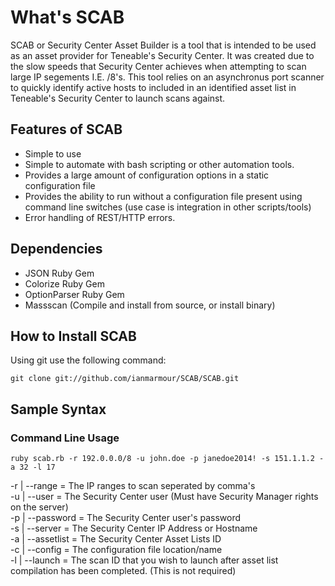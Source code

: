 # What's SCAB

SCAB or Security Center Asset Builder is a tool that is intended to be used as an asset provider for Teneable's Security Center. It was created due to the slow speeds that Security Center achieves when attempting to scan large IP segements I.E. /8's. This tool relies on an asynchronus port scanner to quickly identify active hosts to included in an identified asset list in Teneable's Security Center to launch scans against.

## Features of SCAB
* Simple to use
* Simple to automate with bash scripting or other automation tools.
* Provides a large amount of configuration options in a static configuration file
* Provides the ability to run without a configuration file present using command line switches (use case is integration in other scripts/tools)
* Error handling of REST/HTTP errors.

## Dependencies
* JSON Ruby Gem
* Colorize Ruby Gem
* OptionParser Ruby Gem
* Massscan (Compile and install from source, or install binary)

## How to Install SCAB

Using git use the following command:

`git clone git://github.com/ianmarmour/SCAB/SCAB.git`


## Sample Syntax

### Command Line Usage

`ruby scab.rb -r 192.0.0.0/8 -u john.doe -p janedoe2014! -s 151.1.1.2 -a 32 -l 17`

-r | --range = The IP ranges to scan seperated by comma's  
-u | --user = The Security Center user (Must have Security Manager rights on the server)  
-p | --password = The Security Center user's password  
-s | --server = The Security Center IP Address or Hostname  
-a | --assetlist = The Security Center Asset Lists ID  
-c | --config = The configuration file location/name  
-l | --launch = The scan ID that you wish to launch after asset list compilation has been completed. (This is not required)  
